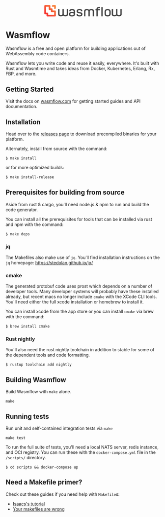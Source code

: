 <div align="center">
<picture>
  <source media="(prefers-color-scheme: dark)" srcset="https://github.com/wasmflow/.github/blob/main/assets/wasmflow-logo-white-color@.5.png?raw=true">
  <img alt="wasmflow logo" width="50%" src="https://github.com/wasmflow/.github/blob/main/assets/wasmflow-logo-color@.5.png?raw=true">
</picture>
</div>

# Wasmflow

Wasmflow is a free and open platform for building applications out of WebAssembly code containers.

Wasmflow lets you write code and reuse it easily, everywhere. It's built with Rust and Wasmtime and takes ideas from Docker, Kubernetes, Erlang, Rx, FBP, and more.

## Getting Started

Visit the docs on [wasmflow.com](https://wasmflow.com) for getting started guides and API documentation.

## Installation

Head over to the [releases page](https://github.com/wasmflow/wasmflow/releases) to download precompiled binaries for your platform.

Alternately, install from source with the command:

```
$ make install
```

or for more optimized builds:

```sh
$ make install-release
```

## Prerequisites for building from source

Aside from rust & cargo, you'll need node.js & npm to run and build the code generator.

You can install all the prerequisites for tools that can be installed via rust and npm with the command:

```sh
$ make deps
```

### jq

The Makefiles also make use of `jq`. You'll find installation instructions on the `jq` homepage: https://stedolan.github.io/jq/

### cmake

The generated protobuf code uses prost which depends on a number of developer tools. Many developer systems will probably have these installed already, but recent macs no longer include `cmake` with the XCode CLI tools. You'll need either the full xcode installation or homebrew to install it.

You can install xcode from the app store or you can install `cmake` via brew with the command:

```sh
$ brew install cmake
```

### Rust nightly

You'll also need the rust nightly toolchain in addition to stable for some of the dependent tools and code formatting.

```
$ rustup toolchain add nightly
```

## Building Wasmflow

Build Wasmflow with `make` alone.

```console
make
```

## Running tests

Run unit and self-contained integration tests via `make`

```console
make test
```

To run the full suite of tests, you'll need a local NATS server, redis instance, and OCI registry. You can run these with the `docker-compose.yml` file in the `/scripts/` directory.

```console
$ cd scripts && docker-compose up
```

## Need a Makefile primer?

Check out these guides if you need help with `Makefile`s:

- [Isaacs's tutorial](https://gist.github.com/isaacs/62a2d1825d04437c6f08)
- [Your makefiles are wrong](https://tech.davis-hansson.com/p/make/)
